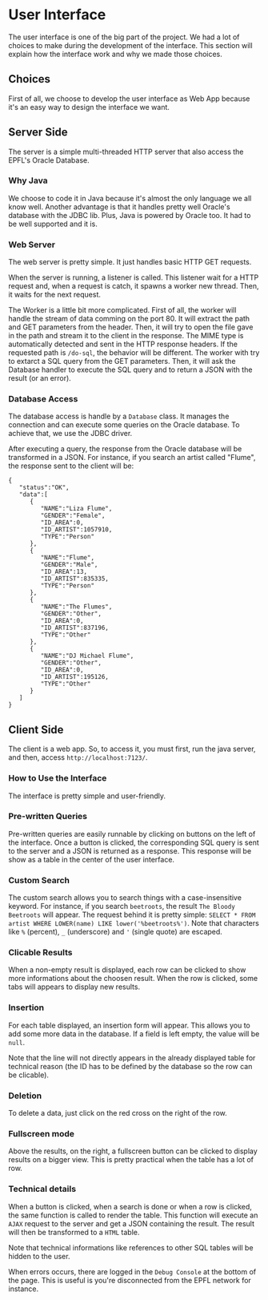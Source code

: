 # User Interface

The user interface is one of the big part of the project. We had a lot of choices to make during the development of the interface.
This section will explain how the interface work and why we made those choices.

## Choices

First of all, we choose to develop the user interface as Web App because it's an easy way to design the interface we want.

## Server Side

The server is a simple multi-threaded HTTP server that also access the EPFL's Oracle Database.

### Why Java

We choose to code it in Java because it's almost the only language we all know well. Another advantage is that it handles pretty well Oracle's database with the JDBC lib. Plus, Java is powered by Oracle too. It had to be well supported and it is.

### Web Server

The web server is pretty simple. It just handles basic HTTP GET requests.

When the server is running, a listener is called. This listener wait for a HTTP request and, when a request is catch, it spawns a worker new thread. Then, it waits for the next request.

The Worker is a little bit more complicated.
First of all, the worker will handle the stream of data comming on the port 80. It will extract the path and GET parameters from the header.
Then, it will try to open the file gave in the path and stream it to the client in the response. The MIME type is automatically detected and sent in the HTTP response headers.
If the requested path is `/do-sql`, the behavior will be different. The worker with try to extarct a SQL query from the GET parameters. Then, it will ask the Database handler to execute the SQL query and to return a JSON with the result (or an error).

### Database Access

The database access is handle by a `Database` class.
It manages the connection and can execute some queries on the Oracle database. To achieve that, we use the JDBC driver.

After executing a query, the response from the Oracle database will be transformed in a JSON.
For instance, if you search an artist called "Flume", the response sent to the client will be:

```
{
   "status":"OK",
   "data":[
      {
         "NAME":"Liza Flume",
         "GENDER":"Female",
         "ID_AREA":0,
         "ID_ARTIST":1057910,
         "TYPE":"Person"
      },
      {
         "NAME":"Flume",
         "GENDER":"Male",
         "ID_AREA":13,
         "ID_ARTIST":835335,
         "TYPE":"Person"
      },
      {
         "NAME":"The Flumes",
         "GENDER":"Other",
         "ID_AREA":0,
         "ID_ARTIST":837196,
         "TYPE":"Other"
      },
      {
         "NAME":"DJ Michael Flume",
         "GENDER":"Other",
         "ID_AREA":0,
         "ID_ARTIST":195126,
         "TYPE":"Other"
      }
   ]
}
```

## Client Side

The client is a web app. So, to access it, you must first, run the java server, and then, access `http://localhost:7123/`.

### How to Use the Interface

The interface is pretty simple and user-friendly.

### Pre-written Queries

Pre-written queries are easily runnable by clicking on buttons on the left of the interface.
Once a button is clicked, the corresponding SQL query is sent to the server and a JSON is returned as a response. This response will be show as a table in the center of the user interface.

### Custom Search

The custom search allows you to search things with a case-insensitive keyword. For instance, if you search `beetroots`, the result `The Bloody Beetroots` will appear.
The request behind it is pretty simple: `SELECT * FROM artist WHERE LOWER(name) LIKE lower('%beetroots%')`.
Note that characters like `%` (percent), `_` (underscore) and `'` (single quote) are escaped.

### Clicable Results

When a non-empty result is displayed, each row can be clicked to show more informations about the choosen result.
When the row is clicked, some tabs will appears to display new results.

### Insertion

For each table displayed, an insertion form will appear. This allows you to add some more data in the database.
If a field is left empty, the value will be `null`.

Note that the line will not directly appears in the already displayed table for technical reason (the ID has to be defined by the database so the row can be clicable).

### Deletion

To delete a data, just click on the red cross on the right of the row.

### Fullscreen mode

Above the results, on the right, a fullscreen button can be clicked to display results on a bigger view. This is pretty practical when the table has a lot of row.

### Technical details

When a button is clicked, when a search is done or when a row is clicked, the same function is called to render the table. This function will execute an `AJAX` request to the server and get a JSON containing the result. The result will then be transformed to a `HTML` table.

Note that technical informations like references to other SQL tables will be hidden to the user.

When errors occurs, there are logged in the `Debug Console` at the bottom of the page. This is useful is you're disconnected from the EPFL network for instance.